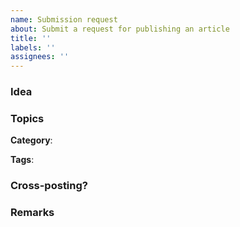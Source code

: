 ```yaml
---
name: Submission request
about: Submit a request for publishing an article
title: ''
labels: ''
assignees: ''
---
```


<!-- **Note**: Please read https://docs.genicsblog.com/author/create-a-submission-request before continuing further. -->

### Idea
<!-- In this space, explain what your article is about. -->

### Topics

<!-- Checkout the https://genicsblog.com/topics. -->

**Category**: <!-- The category that your article belongs to (maximum 1). -->

**Tags**: <!-- The tags that your article should have (maximum 3). -->

### Cross-posting?

<!-- Is your article already published somewhere else? If yes, please provide the link to the original article.

You must be the original author of that article to re-post at Genics Blog. -->

### Remarks

<!-- Please add anything you would like to share. -->

<!-- **Note:** Please remove all the unnecessary lines and comments before submitting the issue. -->
